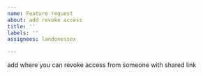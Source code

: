 ```yaml
---
name: Feature request
about: add revoke access
title: ''
labels: ''
assignees: landonessex

---
```


add where you can revoke access from someone with shared link
